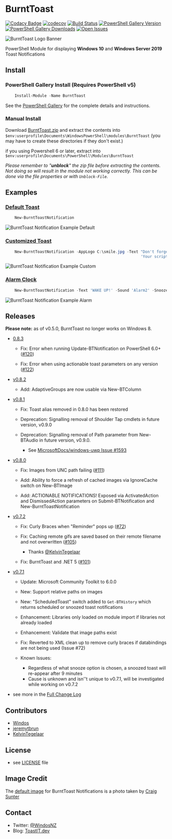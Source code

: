 # BurntToast

[![Codacy Badge](https://app.codacy.com/project/badge/Grade/5c96b736ff1b45d98666160ab37dcad5)](https://www.codacy.com/manual/Windos/BurntToast?utm_source=github.com&amp;utm_medium=referral&amp;utm_content=Windos/BurntToast&amp;utm_campaign=Badge_Grade)
[![codecov](https://codecov.io/gh/Windos/BurntToast/branch/main/graph/badge.svg)](https://codecov.io/gh/Windos/BurntToast)
[![Build Status](https://dev.azure.com/windosnz/BurntToast/_apis/build/status/Windos.BurntToast-Build?branchName=main)](https://dev.azure.com/windosnz/BurntToast/_build/latest?definitionId=2&branchName=main)
[![PowerShell Gallery Version](https://img.shields.io/powershellgallery/v/BurntToast.svg)](https://www.powershellgallery.com/packages/BurntToast)
[![PowerShell Gallery Downloads](https://img.shields.io/powershellgallery/dt/BurntToast.svg)](https://www.powershellgallery.com/packages/BurntToast)
[![Open Issues](https://img.shields.io/github/issues-raw/Windos/BurntToast.svg)](https://github.com/Windos/BurntToast/issues)

![BurntToast Logo Banner](/Media/BurntToast-Wide.png)

PowerShell Module for displaying **Windows 10** and **Windows Server 2019** Toast Notifications

## Install

### PowerShell Gallery Install (Requires PowerShell v5)

```powershell
    Install-Module -Name BurntToast
```

See the [PowerShell Gallery](http://www.powershellgallery.com/packages/BurntToast/) for the complete details and instructions.

### Manual Install

Download [BurntToast.zip](https://github.com/Windos/BurntToast/releases/download/v0.7.2/BurntToast.zip) and extract the contents into `$env:userprofile\Documents\WindowsPowerShell\modules\BurntToast` (you may have to create these directories if they don't exist.)

if you using Powershell 6 or later, extract into `$env:userprofile\Documents\PowerShell\Modules\BurntToast`

*Please remember to "**unblock**" the zip file before extracting the contents. Not doing so will result in the module not working correctly. This can be done via the file properties or with `Unblock-File`.*

## Examples

### [Default Toast](/Examples/Example01/)

```powershell
    New-BurntToastNotification
```

![BurntToast Notification Example Default](/Examples/Example01/Example1-Default.png)

### [Customized Toast](/Examples/Example02/)

```powershell
    New-BurntToastNotification -AppLogo C:\smile.jpg -Text "Don't forget to smile!",
                                                           'Your script ran successfully, celebrate!'
```

![BurntToast Notification Example Custom](/Examples/Example02/Example2-Custom.png)

### [Alarm Clock](/Examples/Example03/)

```powershell
    New-BurntToastNotification -Text 'WAKE UP!' -Sound 'Alarm2' -SnoozeAndDismiss
```

![BurntToast Notification Example Alarm](/Examples/Example03/Example3-Alarm.png)

## Releases

**Please note:** as of v0.5.0, BurntToast no longer works on Windows 8.

- [0.8.3](https://github.com/Windos/BurntToast/releases/download/v0.8.3/BurntToast.zip)

  - Fix: Error when running Update-BTNotification on PowerShell 6.0+ ([#120](https://github.com/Windos/BurntToast/issues/120))

  - Fix: Error when using actionable toast parameters on any version ([#122](https://github.com/Windos/BurntToast/issues/122))

- [v0.8.2](https://github.com/Windos/BurntToast/releases/download/v0.8.2/BurntToast.zip)

  - Add: AdaptiveGroups are now usable via New-BTColumn

- [v0.8.1](https://github.com/Windos/BurntToast/releases/download/v0.8.1/BurntToast.zip)

  - Fix: Toast alias removed in 0.8.0 has been restored

  - Deprecation: Signalling removal of Shoulder Tap cmdlets in future version, v0.9.0

  - Deprecation: Signalling removal of Path parameter from New-BTAudio in future version, v0.9.0.

    - See [MicrosoftDocs/windows-uwp Issue #1593](https://github.com/MicrosoftDocs/windows-uwp/issues/1593)

- [v0.8.0](https://github.com/Windos/BurntToast/releases/download/v0.8.0/BurntToast.zip)

  - Fix: Images from UNC path failing ([#111](https://github.com/Windos/BurntToast/issues/111))

  - Add: Ability to force a refresh of cached images via IgnoreCache switch on New-BTImage

  - Add: ACTIONABLE NOTIFICATIONS! Exposed via ActivatedAction and DismissedAction parameters on Submit-BTNotification and New-BurntToastNotification

- [v0.7.2](https://github.com/Windos/BurntToast/releases/download/v0.7.2/BurntToast.zip)

  - Fix: Curly Braces when "Reminder" pops up ([#72](https://github.com/Windos/BurntToast/issues/72))

  - Fix: Caching remote gifs are saved based on their remote filename and not overwritten ([#105](https://github.com/Windos/BurntToast/issues/105))

    - Thanks [@KelvinTegelaar](https://github.com/KelvinTegelaar)

  - Fix: BurntToast and .NET 5 ([#101](https://github.com/Windos/BurntToast/issues/101))

- [v0.7.1](https://github.com/Windos/BurntToast/releases/download/v0.7.1/BurntToast.zip)

  - Update: Microsoft Community Toolkit to 6.0.0

  - New: Support relative paths on images

  - New: "ScheduledToast" switch added to `Get-BTHistory` which returns scheduled or snoozed toast notifications

  - Enhancement: Libraries only loaded on module import if libraries not already loaded

  - Enhancement: Validate that image paths exist

  - Fix: Reverted to XML clean up to remove curly braces if databindings are not being used (Issue #72)

  - Known Issues:

    - Regardless of what snooze option is chosen, a snoozed toast will re-appear after 9 minutes
    - Cause is unknown and isn''t unique to v0.7.1, will be investigated while working on v0.7.2

- see more in the [Full Change Log](CHANGES.md)

## Contributors

- [Windos](https://github.com/Windos)
- [jeremytbrun](https://github.com/jeremytbrun)
- [KelvinTegelaar](https://github.com/KelvinTegelaar)

## License

- see [LICENSE](LICENSE.md) file

## Image Credit

The [default image](BurntToast.png) for BurntToast Notifications is a photo taken by [Craig Sunter](https://www.flickr.com/photos/16210667@N02/17230428864)

## Contact

- Twitter: [@WindosNZ](https://twitter.com/windosnz)
- Blog: [ToastIT.dev](https://toastit.dev/)
